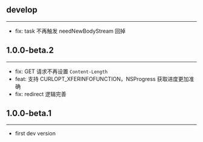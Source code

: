 ## develop
---
* fix: task 不再触发 needNewBodyStream 回掉

## 1.0.0-beta.2
---
* fix: GET 请求不再设置 `Content-Length`
* feat: 支持 CURLOPT_XFERINFOFUNCTION，NSProgress 获取进度更加准确
* fix: redirect 逻辑完善

## 1.0.0-beta.1
---
* first dev version
